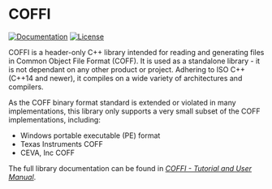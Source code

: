 # COFFI

[![Documentation](https://readthedocs.org/projects/coffi/badge)](https://coffi.readthedocs.io/en/latest)
[![License](https://img.shields.io/github/license/serge1/COFFI)](https://github.com/serge1/COFFI/blob/master/COPYING)

COFFI is a header-only C++ library intended for reading and generating files in Common Object File Format (COFF).
It is used as a standalone library - it is not dependant on any other product or project.
Adhering to ISO C++ (C++14 and newer), it compiles on a wide variety of architectures and compilers.

As the COFF binary format standard is extended or violated in many implementations,
this library only supports a very small subset of the COFF implementations, including:

- Windows portable executable (PE) format
- Texas Instruments COFF
- CEVA, Inc COFF

The full library documentation can be found in *[COFFI - Tutorial and User Manual](https://coffi.readthedocs.io/)*.
